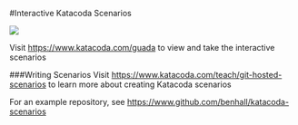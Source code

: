 #Interactive Katacoda Scenarios

[![](http://shields.katacoda.com/katacoda/guada/count.svg)](https://www.katacoda.com/guada "Get your profile on Katacoda.com")

Visit https://www.katacoda.com/guada to view and take the interactive scenarios

###Writing Scenarios
Visit https://www.katacoda.com/teach/git-hosted-scenarios to learn more about creating Katacoda scenarios

For an example repository, see https://www.github.com/benhall/katacoda-scenarios

